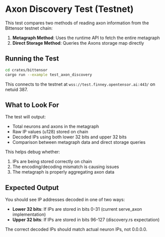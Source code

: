 # Axon Discovery Test (Testnet)

This test compares two methods of reading axon information from the Bittensor testnet chain:

1. **Metagraph Method**: Uses the runtime API to fetch the entire metagraph
2. **Direct Storage Method**: Queries the Axons storage map directly

## Running the Test

```bash
cd crates/bittensor
cargo run --example test_axon_discovery
```

This connects to the testnet at `wss://test.finney.opentensor.ai:443/` on netuid 387.

## What to Look For

The test will output:
- Total neurons and axons in the metagraph
- Raw IP values (u128) stored on chain
- Decoded IPs using both lower 32 bits and upper 32 bits
- Comparison between metagraph data and direct storage queries

This helps debug whether:
1. IPs are being stored correctly on chain
2. The encoding/decoding mismatch is causing issues
3. The metagraph is properly aggregating axon data

## Expected Output

You should see IP addresses decoded in one of two ways:
- **Lower 32 bits**: If IPs are stored in bits 0-31 (current serve_axon implementation)
- **Upper 32 bits**: If IPs are stored in bits 96-127 (discovery.rs expectation)

The correct decoded IPs should match actual neuron IPs, not 0.0.0.0.